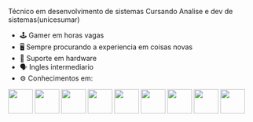 Técnico em desenvolvimento de sistemas
Cursando Analise e dev de sistemas(unicesumar)
- 🕹 Gamer em horas vagas
- 🖥 Sempre procurando a experiencia em coisas novas
- 🎥 Suporte em hardware
- 🗣️ Ingles intermediario 
- ⚙ Conhecimentos em: 
<div style="display: inline">
  <img width="50" height="50" src="https://cdn.jsdelivr.net/gh/devicons/devicon/icons/c/c-original.svg" />  
  <img width="50" height="50" src="https://cdn.jsdelivr.net/gh/devicons/devicon/icons/cplusplus/cplusplus-original.svg" />
  <img width="50" height="50" src="https://cdn.jsdelivr.net/gh/devicons/devicon/icons/css3/css3-original.svg" />
  <img width="50" height="50" src="https://cdn.jsdelivr.net/gh/devicons/devicon/icons/html5/html5-original.svg" />
  <img width="50" height="50" src="https://cdn.jsdelivr.net/gh/devicons/devicon/icons/javascript/javascript-original.svg" />
  <img width="50" height="50"  src="https://cdn.jsdelivr.net/gh/devicons/devicon/icons/bootstrap/bootstrap-original-wordmark.svg" />
  <img width="50" height="50" src="https://cdn.jsdelivr.net/gh/devicons/devicon/icons/php/php-original.svg" />
  <img width="50" height="50" src="https://cdn.jsdelivr.net/gh/devicons/devicon/icons/mysql/mysql-original-wordmark.svg" />
  <img width="50" height="50" src="https://cdn.jsdelivr.net/gh/devicons/devicon/icons/python/python-original.svg" />
</div>
